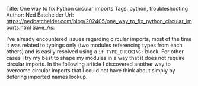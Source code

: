 Title: One way to fix Python circular imports
Tags: python, troubleshooting
Author: Ned Batchelder
Url: https://nedbatchelder.com/blog/202405/one_way_to_fix_python_circular_imports.html
Save_As:

I've already encountered issues regarding circular imports, most of the time it was related to typings only (two modules referencing types from each others) and is easily resolved using a `if TYPE_CHECKING:` block. For other cases I try my best to shape my modules in a way that it does not require circular imports. In the following article I discovered another way to overcome circular imports that I could not have think about simply by defering imported names lookup.
